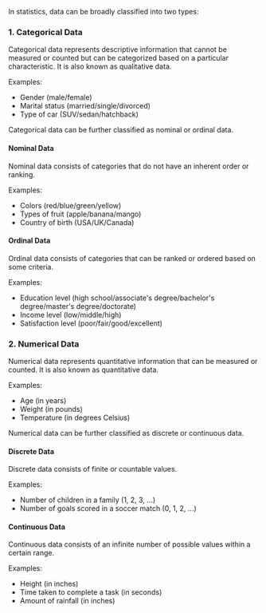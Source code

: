 
In statistics, data can be broadly classified into two types:

### 1. Categorical Data

Categorical data represents descriptive information that cannot be measured or counted but can be categorized based on a particular characteristic. It is also known as qualitative data.

Examples:

-   Gender (male/female)
-   Marital status (married/single/divorced)
-   Type of car (SUV/sedan/hatchback)

Categorical data can be further classified as nominal or ordinal data.

#### Nominal Data

Nominal data consists of categories that do not have an inherent order or ranking.

Examples:

-   Colors (red/blue/green/yellow)
-   Types of fruit (apple/banana/mango)
-   Country of birth (USA/UK/Canada)

#### Ordinal Data

Ordinal data consists of categories that can be ranked or ordered based on some criteria.

Examples:

-   Education level (high school/associate's degree/bachelor's degree/master's degree/doctorate)
-   Income level (low/middle/high)
-   Satisfaction level (poor/fair/good/excellent)


### 2. Numerical Data

Numerical data represents quantitative information that can be measured or counted. It is also known as quantitative data.

Examples:

-   Age (in years)
-   Weight (in pounds)
-   Temperature (in degrees Celsius)

Numerical data can be further classified as discrete or continuous data.

#### Discrete Data

Discrete data consists of finite or countable values.

Examples:

-   Number of children in a family (1, 2, 3, ...)
-   Number of goals scored in a soccer match (0, 1, 2, ...)

#### Continuous Data

Continuous data consists of an infinite number of possible values within a certain range.

Examples:

-   Height (in inches)
-   Time taken to complete a task (in seconds)
-   Amount of rainfall (in inches)